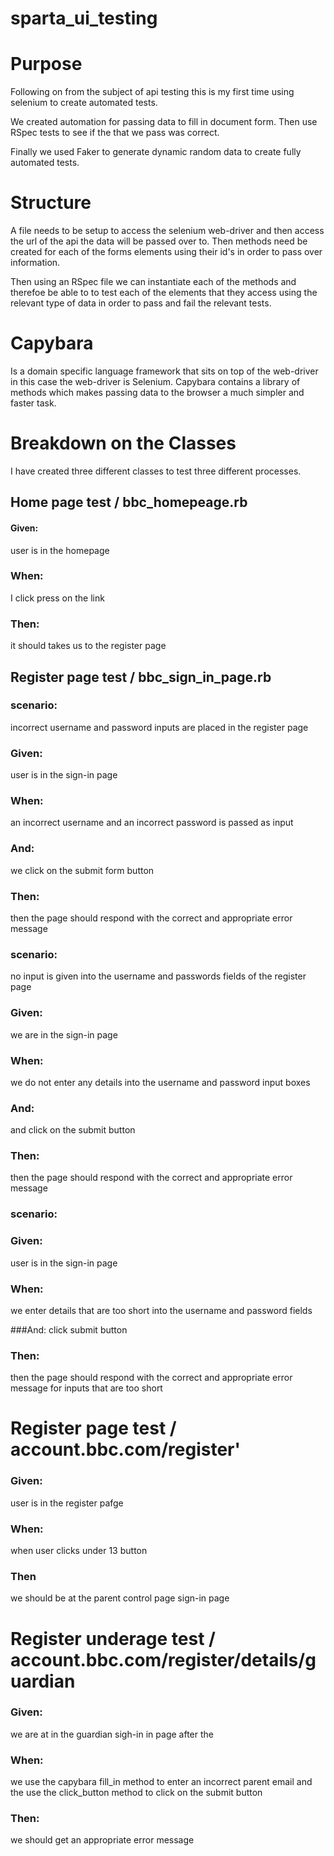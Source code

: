 # sparta_ui_testing

# Purpose
Following on from the subject of api testing this is my first time using selenium to create automated tests.

We created automation for passing data to fill in document form. Then use RSpec tests to see if the that we pass was correct.

Finally we used Faker to generate dynamic random data to create fully automated tests.

# Structure

A file needs to be setup to access the selenium web-driver and then access the url of the api the data will be passed over to. Then methods need be created for each of the forms elements using their id's in order to pass over information.

Then using an RSpec file we can instantiate each of the methods and therefoe be able to to test each of the elements that they access using the relevant type of data in order to pass and fail the relevant tests.

# Capybara
Is a domain specific language framework that sits on top of the web-driver in this case the web-driver is Selenium. Capybara contains a library of methods which makes passing data to the browser a much simpler and faster task.

# Breakdown on the Classes

I have created three different classes to test three different processes.

## Home page test / bbc_homepeage.rb

#### Given:
user is in the homepage

### When:  
I click press on the link  

### Then:
it should takes us to the register page

## Register page test / bbc_sign_in_page.rb

### scenario:
incorrect username and password inputs are placed in the register page  

### Given:
user is in the sign-in page  

### When:
an incorrect username and an incorrect password is passed as input
### And:
we click on the submit form button

### Then:
then the page should respond with the correct and appropriate error message

### scenario:
no input is given into the username and passwords fields of the register page

### Given:
we are in the sign-in page

### When:
 we do not enter any details into the username and password input boxes

### And:
and click on the submit button

### Then:
then the page should respond with the correct and appropriate error message

### scenario:

### Given:
user is in the sign-in page

### When:
 we enter details that are too short into the username and password fields

###And:
click submit button

### Then:
then the page should respond with the correct and appropriate error message for inputs that are too short


# Register page test / account.bbc.com/register'

### Given:
user is in the register pafge

### When:
when user clicks under 13 button

### Then
we should be at the parent control page sign-in page

# Register underage test / account.bbc.com/register/details/guardian

### Given:
we are at in the guardian sigh-in in page after the

### When:
we use the capybara fill_in method to enter an incorrect parent email and the use the click_button method to click on the submit button

### Then:
we should get an appropriate error message
